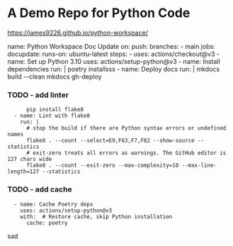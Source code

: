 # A Demo Repo for Python Code

https://james9226.github.io/python-workspace/

name: Python Workspace Doc Update
on:
  push:
    branches:
      - main
jobs:
  docupdate:
    runs-on: ubuntu-latest
    steps:
    - uses: actions/checkout@v3
    - name: Set up Python 3.10
      uses: actions/setup-python@v3
    - name: Install dependencies
      run: |
        poetry installsss
    - name: Deploy docs
      run: |
        mkdocs build --clean
        mkdocs gh-deploy

### TODO - add linter

          pip install flake8
      - name: Lint with flake8
        run: |
          # stop the build if there are Python syntax errors or undefined names
          flake8 . --count --select=E9,F63,F7,F82 --show-source --statistics
          # exit-zero treats all errors as warnings. The GitHub editor is 127 chars wide
          flake8 . --count --exit-zero --max-complexity=10 --max-line-length=127 --statistics

### TODO - add cache
      - name: Cache Poetry deps
        uses: actions/setup-python@v3
        with:  # Restore cache, skip Python installation
          cache: poetry

sad